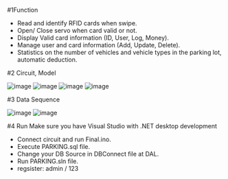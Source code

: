 #1Function

- Read and identify RFID cards when swipe.
- Open/ Close servo when card valid or not.
- Display Valid card information (ID, User, Log, Money).
- Manage user and card information (Add, Update, Delete).
- Statistics on the number of vehicles and vehicle types in the parking lot, automatic deduction.

#2 Circuit, Model





![image](https://github.com/user-attachments/assets/e565115e-5220-4901-94c5-6a067ba32dbb)
![image](https://github.com/user-attachments/assets/7077581d-2b75-40a0-9971-eac4e5a1ba84)
![image](https://github.com/user-attachments/assets/4e967fc6-9e7f-48b2-972c-4f930dd41eea)
![image](https://github.com/user-attachments/assets/4df0d0c9-319c-4a47-9b56-00bcb682e8b3)


#3 Data Sequence





![image](https://github.com/user-attachments/assets/24153421-d49b-4507-b941-684607b22857)
![image](https://github.com/user-attachments/assets/5924bd5c-2124-4360-87d4-eaa81ce34e14)

#4 Run
Make sure you have Visual Studio with .NET desktop development
- Connect circuit and run Final.ino.
- Execute PARKING.sql file.
- Change your DB Source in DBConnect file at DAL.
- Run PARKING.sln file.
- regsister: admin / 123
